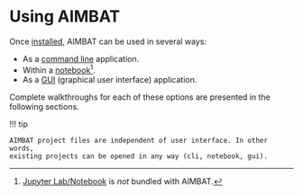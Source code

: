 # Using AIMBAT

Once [installed](../first-steps/installation.md), AIMBAT can be used in several ways:

- As a [command line](cli.md) application.
- Within a [notebook](/examples/tutorial)[^notebook].
- As a [GUI](gui.md) (graphical user interface) application.

[^notebook]: [Jupyter Lab/Notebook](https://jupyter.org/) is *not* bundled with AIMBAT.

Complete walkthroughs for each of these options are presented in the following sections.

!!! tip

    AIMBAT project files are independent of user interface. In other words,
    existing projects can be opened in any way (cli, notebook, gui).
